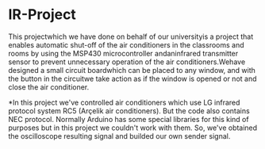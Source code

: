 # IR-Project
This projectwhich we have done on behalf of our universityis a project that enables automatic shut-off   of   the air   conditioners   in   the   classrooms   and   rooms   by   using   the   MSP430 microcontroller andaninfrared transmitter sensor to prevent unnecessary operation of the air conditioners.Wehave designed a small circuit boardwhich can be placed to any window, and with the button in the circuitwe take action as if the window is opened or not and close the air conditioner.

*In this project we've controlled air conditioners which use LG infrared protocol system RC5 (Arçelik air conditioners). But the code also contains NEC protocol. Normally Arduino has some special libraries for this kind of purposes but in this project we couldn't work with them. So, we've obtained the oscilloscope resulting signal and builded our own sender signal. 
